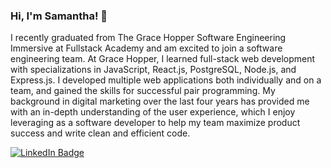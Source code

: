 ### Hi, I'm Samantha! 👋

I recently graduated from The Grace Hopper Software Engineering Immersive at Fullstack Academy and am excited to join a software engineering team. At Grace Hopper, I learned full-stack web development with specializations in JavaScript, React.js, PostgreSQL, Node.js, and Express.js. I developed multiple web applications both individually and on a team, and gained the skills for successful pair programming. My background in digital marketing over the last four years has provided me with an in-depth understanding of the user experience, which I enjoy leveraging as a software developer to help my team maximize product success and write clean and efficient code.

<div id="badges">
  <a href="https://www.linkedin.com/in/samantha-garabedian/">
    <img src="https://img.shields.io/badge/LinkedIn-blue?style=for-the-badge&logo=linkedin&logoColor=white" alt="LinkedIn Badge"/>
  </a>
</div>
